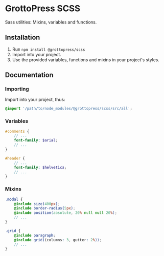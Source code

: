 # GrottoPress SCSS

Sass utilities: Mixins, variables and functions.

## Installation

1. Run `npm install @grottopress/scss`
1. Import into your project.
1. Use the provided variables, functions and mixins in your project's styles.

## Documentation

### Importing

Import into your project, thus:

```scss
@import '/path/to/node_modules/@grottopress/scss/src/all';
```

### Variables

```scss
#comments {
    // ...
    font-family: $arial;
    // ...
}

#header {
    // ...
    font-family: $helvetica;
    // ...
}
```

### Mixins

```scss
.modal {
    @include size(400px);
    @include border-radius(5px);
    @include position(absolute, 20% null null 20%);
    // ...
}

.grid {
    @include paragraph;
    @include grid((columns: 3, gutter: 2%));
    // ...
}
```
